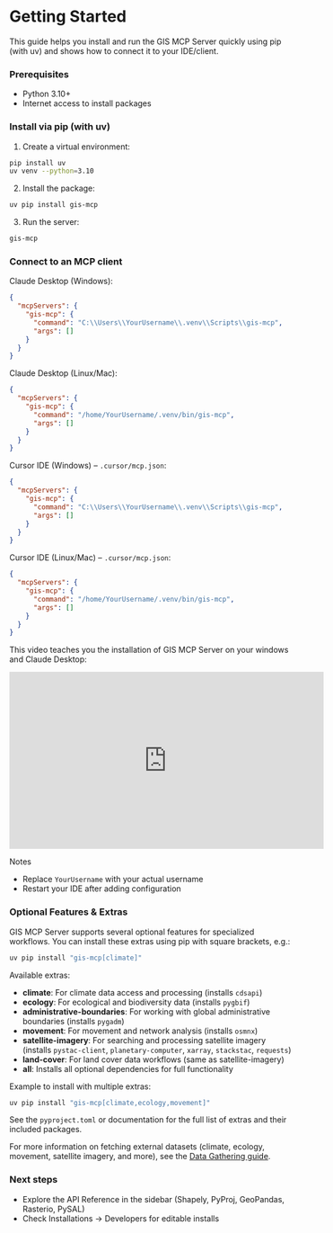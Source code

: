 # Getting Started

This guide helps you install and run the GIS MCP Server quickly using pip (with uv) and shows how to connect it to your IDE/client.

### Prerequisites

- Python 3.10+
- Internet access to install packages

### Install via pip (with uv)

1. Create a virtual environment:

```bash
pip install uv
uv venv --python=3.10
```

2. Install the package:

```bash
uv pip install gis-mcp
```

3. Run the server:

```bash
gis-mcp
```

### Connect to an MCP client

Claude Desktop (Windows):

```json
{
  "mcpServers": {
    "gis-mcp": {
      "command": "C:\\Users\\YourUsername\\.venv\\Scripts\\gis-mcp",
      "args": []
    }
  }
}
```

Claude Desktop (Linux/Mac):

```json
{
  "mcpServers": {
    "gis-mcp": {
      "command": "/home/YourUsername/.venv/bin/gis-mcp",
      "args": []
    }
  }
}
```

Cursor IDE (Windows) – `.cursor/mcp.json`:

```json
{
  "mcpServers": {
    "gis-mcp": {
      "command": "C:\\Users\\YourUsername\\.venv\\Scripts\\gis-mcp",
      "args": []
    }
  }
}
```

Cursor IDE (Linux/Mac) – `.cursor/mcp.json`:

```json
{
  "mcpServers": {
    "gis-mcp": {
      "command": "/home/YourUsername/.venv/bin/gis-mcp",
      "args": []
    }
  }
}
```

This video teaches you the installation of GIS MCP Server on your windows and Claude Desktop:

<iframe width="560" height="315" src="https://www.youtube.com/embed/1u_ra1Wp4es" frameborder="0" allowfullscreen></iframe>

Notes

- Replace `YourUsername` with your actual username
- Restart your IDE after adding configuration

### Optional Features & Extras

GIS MCP Server supports several optional features for specialized workflows. You can install these extras using pip with square brackets, e.g.:

```bash
uv pip install "gis-mcp[climate]"
```

Available extras:

- **climate**: For climate data access and processing (installs `cdsapi`)
- **ecology**: For ecological and biodiversity data (installs `pygbif`)
- **administrative-boundaries**: For working with global administrative boundaries (installs `pygadm`)
- **movement**: For movement and network analysis (installs `osmnx`)
- **satellite-imagery**: For searching and processing satellite imagery (installs `pystac-client`, `planetary-computer`, `xarray`, `stackstac`, `requests`)
- **land-cover**: For land cover data workflows (same as satellite-imagery)
- **all**: Installs all optional dependencies for full functionality

Example to install with multiple extras:

```bash
uv pip install "gis-mcp[climate,ecology,movement]"
```

See the `pyproject.toml` or documentation for the full list of extras and their included packages.

For more information on fetching external datasets (climate, ecology, movement, satellite imagery, and more), see the [Data Gathering guide](data-gathering/README.md).

### Next steps

- Explore the API Reference in the sidebar (Shapely, PyProj, GeoPandas, Rasterio, PySAL)
- Check Installations → Developers for editable installs
